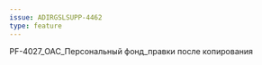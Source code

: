 ```yaml
---
issue: ADIRGSLSUPP-4462
type: feature
---
```

PF-4027_ОАС_Персональный фонд_правки после копирования
